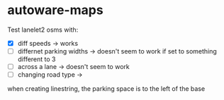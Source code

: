 # autoware-maps

Test lanelet2 osms with:
- [X] diff speeds -> works
- [ ] differnet parking widths -> doesn't seem to work if set to something different to 3
- [ ] across a lane -> doesn't seem to work
- [ ] changing road type -> 

when creating linestring, the parking space is to the left of the base
